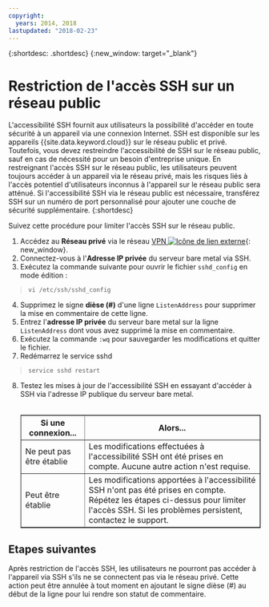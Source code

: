 ```yaml
---
copyright:
  years: 2014, 2018
lastupdated: "2018-02-23"
---
```


{:shortdesc: .shortdesc}
{:new_window: target="_blank"}

# Restriction de l'accès SSH sur un réseau public

L'accessibilité SSH fournit aux utilisateurs la possibilité d'accéder en toute sécurité à un appareil via une connexion Internet. SSH est disponible sur les appareils {{site.data.keyword.cloud}} sur le réseau public et privé. Toutefois, vous devez restreindre l'accessibilité de SSH sur le réseau public, sauf en cas de nécessité pour un besoin d'entreprise unique. En restreignant l'accès SSH sur le réseau public, les utilisateurs peuvent toujours accéder à un appareil via le réseau privé, mais les risques liés à l'accès potentiel d'utilisateurs inconnus à l'appareil sur le réseau public sera atténué. Si l'accessibilité SSH via le réseau public est nécessaire, transférez SSH sur un numéro de port personnalisé pour ajouter une couche de sécurité supplémentaire. 
{:shortdesc}

Suivez cette procédure pour limiter l'accès SSH sur le réseau public.
1. Accédez au **Réseau privé** via le réseau [VPN ![Icône de lien externe](../../icons/launch-glyph.svg "Icône de lien externe")](http://www.softlayer.com/vpn-access){: new_window}.
2. Connectez-vous à l'**Adresse IP privée** du serveur bare metal via SSH.
3. Exécutez la commande suivante pour ouvrir le fichier `sshd_config` en mode édition :
  > `vi /etc/ssh/sshd_config`
4. Supprimez le signe **dièse (#)** d'une ligne `ListenAddress` pour supprimer la mise en commentaire de cette ligne.
5. Entrez l'**adresse IP privée** du serveur bare metal sur la ligne `ListenAddress` dont vous avez supprimé la mise en commentaire.
6. Exécutez la commande `:wq` pour sauvegarder les modifications et quitter le fichier.
7. Redémarrez le service sshd
  > `service sshd restart`
8. Testez les mises à jour de l'accessibilité SSH en essayant d'accéder à SSH via l'adresse IP publique du serveur bare metal.<br><br><table border="1"><tr><th>Si une connexion...</th><th>Alors...</th></tr><tr><td>Ne peut pas être établie</td><td>Les modifications effectuées à l'accessibilité SSH ont été prises en compte. Aucune autre action n'est requise.</td></tr><tr><td>Peut être établie</td><td>Les modifications apportées à l'accessibilité SSH n'ont pas été prises en compte. Répétez les étapes ci-dessus pour limiter l'accès SSH. Si les problèmes persistent, contactez le support.</td></tr></table>

## Etapes suivantes

Après restriction de l'accès SSH, les utilisateurs ne pourront pas accéder à l'appareil via SSH s'ils ne se connectent pas via le réseau privé. Cette action peut être annulée à tout moment en ajoutant le signe dièse (#) au début de la ligne pour lui rendre son statut de commentaire.
